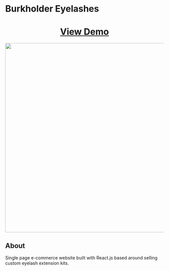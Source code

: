 # Burkholder Eyelashes

<h1 align="center">
    <a href="" target="_blank">
     View Demo
    </a>
</h1>
<div align="center">
    <!-- <img src="./client/src/images/screenshot.gif" width="600px"> -->
    <img src="./client/src/assets/images/screenshot.gif" width="600px">
</div>

<!-- ## Table of Contents

+ [About](#about)
+ [Getting Started](#getting_started)
+ [Contributing](./CONTRIBUTING.md)
+ [License](./LICENSE)
+ [Code of Conduct](./CODE_OF_CONDUCT.md) -->

## About <a name = "about"></a>
Single page e-commerce website built with React.js based around selling custom eyelash extension kits.

<!-- ### Project Requirements
```
Your group will use everything you’ve learned throughout this course to create a MERN stack single-page application that works with real-world data to solve a real-world challenge, with a focus on user demand. The user story and acceptance criteria will depend on the project that you create, but your project must fulfill some specific requirements.
Your project should fulfill the following requirements:
- Use React for the front end.
- Use GraphQL with a Node.js and Express.js server.
- Use MongoDB and the Mongoose ODM for the database.
- Use queries and mutations for retrieving, adding, updating, and deleting data.
- Be deployed using Heroku (with data).
- Have a polished UI.
- Be responsive.
- Be interactive (i.e., accept and respond to user input).
- Include authentication (JWT).
- Protect sensitive API key information on the server.
- Have a clean repository that meets quality coding standards (file structure, naming conventions, best practices for class and id naming conventions, indentation, quality comments, etc.).
- Have a high-quality README (with unique name, description, technologies used, screenshot, and link to deployed application).
- Finally, you must add your project to the portfolio that you created in Module 20.
``` -->

<!-- ## Getting Started <a name = "getting_started"></a>
These instructions will get you a copy of the project up and running on your local machine for development and testing purposes. -->

<!-- ### Prerequisites

What things you need to install the software and how to install them. -->


<!-- ### Installing

1. Clone this repo.
2. Navigate to repo folder.
3. Run `npm install` to install the packages listed above.
4. Run `node server.js`
5. Open a new tab in your browser and navigate to http://localhost:3000 -->

<!-- ## Contact <a name = "contact"></a>

- [Clayton](https://github.com/fremen432)

- [David](https://github.com/somdobomk)

- [Mickey](https://github.com/MickeyPhillips)

- [William](https://github.com/nguyen-william93) -->